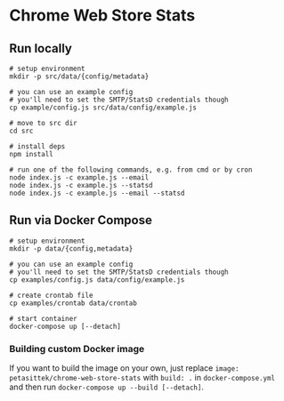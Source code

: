 # Chrome Web Store Stats

## Run locally
    
    # setup environment
    mkdir -p src/data/{config/metadata}

    # you can use an example config
    # you'll need to set the SMTP/StatsD credentials though
    cp example/config.js src/data/config/example.js

    # move to src dir
    cd src

    # install deps
    npm install

    # run one of the following commands, e.g. from cmd or by cron
    node index.js -c example.js --email
    node index.js -c example.js --statsd
    node index.js -c example.js --email --statsd
    

## Run via Docker Compose

    # setup environment
    mkdir -p data/{config,metadata}

    # you can use an example config
    # you'll need to set the SMTP/StatsD credentials though
    cp examples/config.js data/config/example.js

    # create crontab file
    cp examples/crontab data/crontab

    # start container
    docker-compose up [--detach]

### Building custom Docker image

If you want to build the image on your own, just replace `image: petasittek/chrome-web-store-stats` with `build: .` in `docker-compose.yml` and then run `docker-compose up --build [--detach]`.
